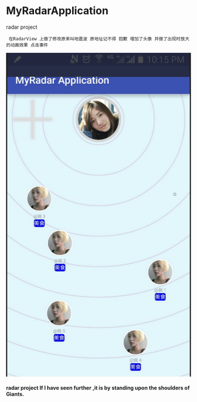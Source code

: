 # MyRadarApplication
radar project




     在RadarView 上做了修改原来叫地震波 原地址记不得 抱歉 增加了头像 并做了出现时放大的动画效果 点击事件



![image](https://raw.githubusercontent.com/0426ksinacom/MyRadarApplication/master/img.png)


<h4>  radar project If I have seen further ,it is by standing upon the shoulders of Giants.</h4> 
